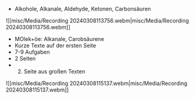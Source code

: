 - Alkohole, Alkanale, Aldehyde, Ketonen, Carbonsäuren


![[misc/Media/Recording 20240308113756.webm|misc/Media/Recording 20240308113756.webm]]

- MOlek+öe: Alkanale, Carobsäurene  
- Kurze Texte auf der ersten Seite 
- 7-9 Aufgaben 
- 2 Seiten 
- 2. Seite aus großen Texten


![[misc/Media/Recording 20240308115137.webm|misc/Media/Recording 20240308115137.webm]]

